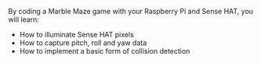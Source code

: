 By coding a Marble Maze game with your Raspberry Pi and Sense HAT, you will learn:

- How to illuminate Sense HAT pixels
- How to capture pitch, roll and yaw data
- How to implement a basic form of collision detection
